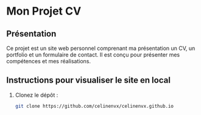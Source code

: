 # Mon Projet CV

## Présentation
Ce projet est un site web personnel comprenant ma présentation un CV, un portfolio et un formulaire de contact. Il est conçu pour présenter mes compétences et mes réalisations.

## Instructions pour visualiser le site en local
1. Clonez le dépôt :
   ```bash
   git clone https://github.com/celinenvx/celinenvx.github.io
